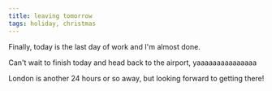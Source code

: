 ```yaml
---
title: leaving tomorrow
tags: holiday, christmas
---
```


Finally, today is the last day of work and I'm almost done.

Can't wait to finish today and head back to the airport, yaaaaaaaaaaaaaaa

London is another 24 hours or so away, but looking forward to getting there!
